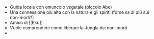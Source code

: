 - Guida locale con omuncolo vegetale (piccolo Abe)
- Una connessione più alta con la natura e gli spiriti (forse sa di più sui non-morti?)
- Amico di [[Eku]]
- Vuole comprendere come liberare la Jungla dai non-morti
- 